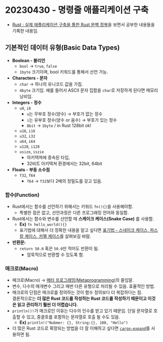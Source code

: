 # 20230430 - 명령줄 애플리케이션 구축
- [Rust : 실제 애플리케이션 구축을 통한 Rust 완벽 정복](https://udemy.com/course/rust-building-application)을 보면서 공부한 내용들을 기록한 내용임.

## 기본적인 데이터 유형(Basic Data Types)
- **Boolean - 블리언**
	- `bool` → `true`, `false`
	- `1byte` 크기이며, bool 키워드를 통해서 선언 가능.
- **Characters - 문자**
	- `char` → 하나의 유니코드 값을 가짐.
	-  `4byte` 크기임. 예를 들어서 ASCII 문자 집합을 `char`로 저장하게 된다면 메모리 낭비임.
- **Integers - 정수**
	- `u8`, `i8`
		- `u`는 무부호 정수(양수) → 부호가 없는 정수
		- `i`는 유부호 정수(양수 or 음수) → 부호가 있는 정수
		- `8bit` → `1byte` / in Rust 128bit ok!
	- `u16`, `i16`
	- `u32`, `i32`
	- `u64`, `i64`
	- `u128`, `i128`
	- `usize`, `iszie`
		- 아키텍쳐에 종속된 타입, 
		- 32비트 아키텍쳐 환경에서는 32bit, 64bit 
- **Floats - 부동 소수점**
	- `f32`, `f64`
		- `f64` → `f32`보다 2배의 정밀도를 갖고 있음.

### 함수(Function)
- Rust에서는 함수를 선언하기 위해서는 키워드 `fn(){}`을 사용해야함.
	- 특별한 점은 없고, 선언과정은 다른 프로그래밍 언어와 동일함.
- Rust에서는 함수와 변수를 선언할 때 **스케이크 케이스(Snake Case)** 를 사용함.
	- **Ex)** `fn hello_world(){}`
	- 표기법에 대해서 더 정확한 내용을 알고 싶다면 [표기법 - 스네이크 케이스, 파스칼 케이스, 카멜 케이스](https://velog.io/@leyuri/%ED%91%9C%EA%B8%B0%EB%B2%95-%EC%8A%A4%EB%84%A4%EC%9D%B4%ED%81%AC-%EC%BC%80%EC%9D%B4%EC%8A%A4-%ED%8C%8C%EC%8A%A4%EC%B9%BC-%EC%BC%80%EC%9D%B4%EC%8A%A4-%EC%B9%B4%EB%A9%9C-%EC%BC%80%EC%9D%B4%EC%8A%A4)를 살펴보길 바람.
- **반환문:**
	- `return 50.0` 혹은 `50.0`만 적어도 반환이 됨.
		- 암묵적으로 반환할 수 있도록 함.

### 매크로(Macro)
- 매크로(Macro) → [메타 프로그래밍(Metaprogramming)](https://ko.wikipedia.org/wiki/%EB%A9%94%ED%83%80%ED%94%84%EB%A1%9C%EA%B7%B8%EB%9E%98%EB%B0%8D)의 줄임말.
- 변수, 다수의 매개변수 그리고 매번 다른 유형으로 처리될 수 있음. 효율적인 방법.
- 매크로의 단점은 매크로를 정의하는 것이 함수 정의보다 더 복잡하다는 점.  
결론적으로는 **더 많은 Rust 코드를 작성하는 Rust 코드를 작성하기 때문이고 이것은 읽고 관리하기 훨씬 더 어렵습니다.**
- `println()!`가 매크로인 이유는 다수의 인수를 받고 있기 때문임. 단일 문자열로 호출할 수 있고, 중괄호를 포함하는 문자열로 호출 될 수도 있음.
	- **Ex)** `println!("Nubmer: {}, String:{}, 100, "Hello")`
- 더 많은 Rust 코드로 확장되는 방법을 더 잘 이해하고 싶다면 [`cargo-expand`](https://github.com/dtolnay/cargo-expand)를 사용하면 됨.